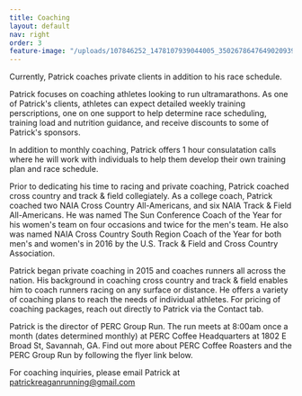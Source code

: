 ```yaml
---
title: Coaching
layout: default
nav: right
order: 3
feature-image: "/uploads/107846252_1478107939044005_3502678647649020939_o.jpg"
---
```


Currently, Patrick coaches private clients in addition to his race schedule.

Patrick focuses on coaching athletes looking to run ultramarathons. As one of Patrick's clients, athletes can expect detailed weekly training perscriptions, one on one support to help determine race scheduling, training load and nutrition guidance, and receive discounts to some of Patrick's sponsors.

In addition to monthly coaching, Patrick offers 1 hour consulatation calls where he will work with individuals to help them develop their own training plan and race schedule.

Prior to dedicating his time to racing and private coaching, Patrick coached cross country and track & field collegiately. As a college coach, Patrick coached two NAIA Cross Country All-Americans, and six NAIA Track & Field All-Americans. He was named The Sun Conference Coach of the Year for his women's team on four occasions and twice for the men's team. He also was named NAIA Cross Country South Region Coach of the Year for both men's and women's in 2016 by the U.S. Track & Field and Cross Country Association.

Patrick began private coaching in 2015 and coaches runners all across the nation. His background in coaching cross country and track & field enables him to coach runners racing on any surface or distance. He offers a variety of coaching plans to reach the needs of individual athletes. For pricing of coaching packages, reach out directly to Patrick via the Contact tab.

Patrick is the director of PERC Group Run. The run meets at 8:00am once a month (dates determined monthly) at PERC Coffee Headquarters at 1802 E Broad St, Savannah, GA. Find out more about PERC Coffee Roasters and the PERC Group Run by following the flyer link below.

For coaching inquiries, please email Patrick at patrickreaganrunning@gmail.com
